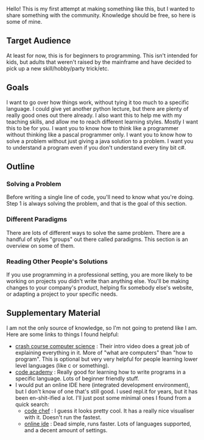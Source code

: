 Hello! This is my first attempt at making something like this, but I wanted to share something with the community. Knowledge should be free, so here is some of mine.

## Target Audience
At least for now, this is for beginners to programming. This isn't intended for kids, but adults that weren't raised by the mainframe and have decided to pick up a new skill/hobby/party trick/etc.

## Goals
I want to go over how things work, without tying it too much to a specific language. I could give yet another python lecture, but there are plenty of really good ones out there already.
I also want this to help me with my teaching skills, and allow me to reach different learning styles.
Mostly I want this to be for you. I want you to know how to think like a programmer without thinking like a pascal programmer only. I want you to know how to solve a problem without just giving a java solution to a problem. I want you to understand a program even if you don't understand every tiny bit c#.

## Outline
### Solving a Problem
Before writing a single line of code, you'll need to know what you're doing. Step 1 is always solving the problem, and that is the goal of this section.

### Different Paradigms
There are lots of different ways to solve the same problem. There are a handful of styles "groups" out there called paradigms. This section is an overview on some of them.

### Reading Other People's Solutions
If you use programming in a professional setting, you are more likely to be working on projects you didn't write than anything else. You'll be making changes to your company's product, helping fix somebody else's website, or adapting a project to your specific needs.

## Supplementary Material
I am not the only source of knowledge, so I'm not going to pretend like I am. Here are some links to things I found helpful:
- [crash course computer science](https://www.youtube.com/playlist?list=PL8dPuuaLjXtNlUrzyH5r6jN9ulIgZBpdo) : Their intro video does a great job of explaining everything in it. More of "what are computers" than "how to program". This is optional but very very helpful for people learning lower level languages (like c or something).
- [code academy](https://www.codecademy.com/) : Really good for learning how to write programs in a specific language. Lots of beginner friendly stuff.
- I would put an online IDE here (integrated development environment), but I don't know of one that's still good. I used repl.it for years, but it has been en-shit-ified a lot. I'll just post some minimal ones I found from a quick search:
  - [code chef](https://www.codechef.com/ide) : I guess it looks pretty cool. It has a really nice visualiser with it. Doesn't run the fastest.
  - [online ide](https://www.online-ide.com/) : Dead simple, runs faster. Lots of languages supported, and a decent amount of settings.
